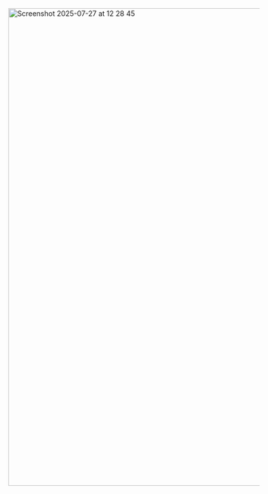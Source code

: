 
<img width="1470" height="956" alt="Screenshot 2025-07-27 at 12 28 45" src="https://github.com/user-attachments/assets/54769136-b1b6-4f94-af46-33ebf47e7b60" />
